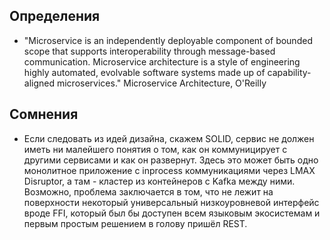 ## Определения
* "Microservice is an independently deployable component of bounded scope that
  supports interoperability through message-based communication. Microservice
  architecture is a style of engineering highly automated, evolvable software
  systems made up of capability-aligned microservices."
  Microservice Architecture, O'Reilly

## Сомнения
* Если следовать из идей дизайна, скажем SOLID, сервис не должен иметь ни
  малейшего понятия о том, как он коммуницирует с другими сервисами и как он
  развернут. Здесь это может быть одно монолитное приложение с inprocess
  коммуникациями через LMAX Disruptor, а там - кластер из контейнеров с Kafka
  между ними. Возможно, проблема заключается в том, что не лежит на поверхности
  некоторый универсальный низкоуровневой интерфейс вроде FFI, который был бы
  доступен всем языковым экосистемам и первым простым решением в голову пришёл
  REST.

